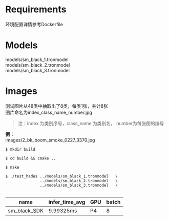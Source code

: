 # Requirements
环境配置详情参考Dockerfile

# Models
models/sm_black_1.tronmodel  
models/sm_black_2.tronmodel  
models/sm_black_3.tronmodel  

# Images
测试图片从48类中抽取出了8类，每类1张，共计8张    
图片命名为index_class_name_number.jpg  
> 注：index 为类别序号，class_name 为类别名， number为每张图的编号

**例：**                                
images/2_bk_boom_smoke_0227_3370.jpg  


```shell
$ mkdir build   
   
$ cd build && cmake ..   
   
$ make   
   
$ ./test_hades ../models/sm_black_1.tronmodel   \  
               ../models/sm_black_2.tronmodel   \  
               ../models/sm_black_3.tronmodel   \  
               
```

| name | infer_time_avg | GPU | batch |
| --- | ---| --- | --- |
| sm_black_SDK | 9.99325ms | P4 | 8 |
